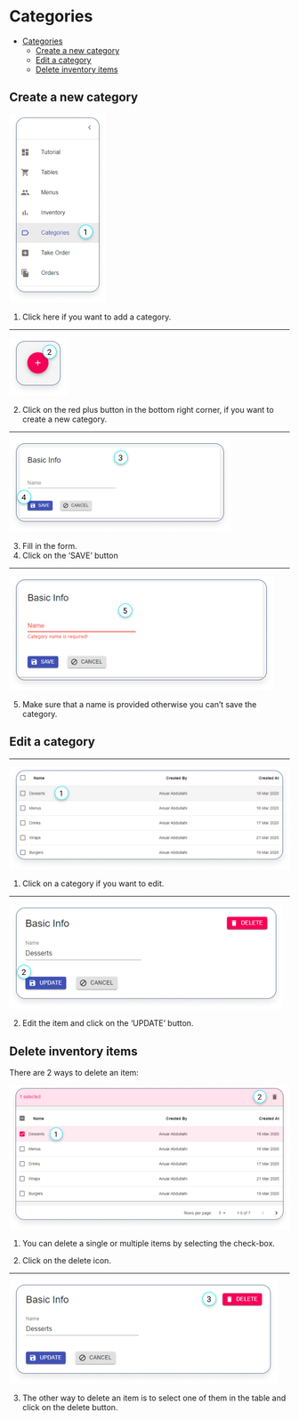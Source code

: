 # Categories

-   [Categories](#categories)
    -   [Create a new category](#create-a-new-category)
    -   [Edit a category](#edit-a-category)
    -   [Delete inventory items](#delete-inventory-items)

## Create a new category

![Category Menu](../images/categories-images/categories-menu.png)

1. Click here if you want to add a category.

---

![Category Button](../images/categories-images/categories-add-button.png)

2. Click on the red plus button in the bottom right corner, if you want to create a new category.

---

![Category Form](../images/categories-images/categories-form.png)

3. Fill in the form.
4. Click on the ‘SAVE’ button

---

![Category Form Error](../images/categories-images/categories-form-error.png)

5. Make sure that a name is provided otherwise you can’t save the category.

## Edit a category

---

![Category Table](../images/categories-images/categories-table.png)

1. Click on a category if you want to edit.

---

![Category Form Edit](../images/categories-images/categories-form-edit.png)

2. Edit the item and click on the ‘UPDATE’ button.

## Delete inventory items

There are 2 ways to delete an item:

![Category Table Delete](../images/categories-images/categories-table-delete.png)

1. You can delete a single or multiple items by selecting the check-box.

2. Click on the delete icon.

---

![Category Form Delete](../images/categories-images/categories-form-delete.png)

3. The other way to delete an item is to select one of them in the table and click on the delete button.
